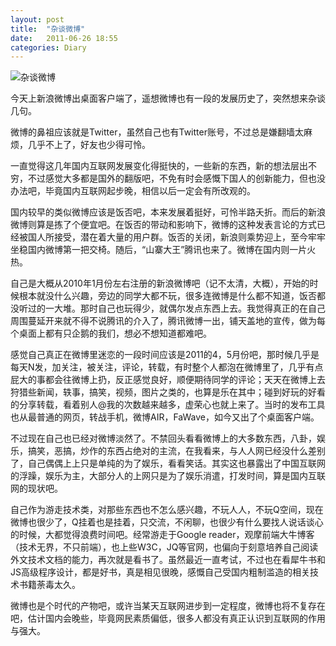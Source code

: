 ```yaml
---
layout: post
title:  "杂谈微博"
date:   2011-06-26 18:55
categories: Diary
---
```


![杂谈微博](https://i.imgur.com/BmHG4V2.jpg)

今天上新浪微博出桌面客户端了，遥想微博也有一段的发展历史了，突然想来杂谈几句。

微博的鼻祖应该就是Twitter，虽然自己也有Twitter账号，不过总是嫌翻墙太麻烦，几乎不上了，好友也少得可怜。

一直觉得这几年国内互联网发展变化得挺快的，一些新的东西，新的想法层出不穷，不过感觉大多都是国外的翻版吧，不免有时会感慨下国人的创新能力，但也没办法吧，毕竟国内互联网起步晚，相信以后一定会有所改观的。

国内较早的类似微博应该是饭否吧，本来发展着挺好，可怜半路夭折。而后的新浪微博则算是拣了个便宜吧。在饭否的带动和影响下，微博的这种发表言论的方式已经被国人所接受，潜在着大量的用户群。饭否的关闭，新浪则乘势迎上，至今牢牢坐稳国内微博第一把交椅。随后，“山寨大王”腾讯也来了。微博在国内则一片火热。

自己是大概从2010年1月份左右注册的新浪微博吧（记不太清，大概），开始的时候根本就没什么兴趣，旁边的同学大都不玩，很多连微博是什么都不知道，饭否都没听过的一大堆。那时自己也玩得少，就偶尔发点东西上去。我觉得真正的在自己周围蔓延开来就不得不说腾讯的介入了，腾讯微博一出，铺天盖地的宣传，做为每个桌面上都有只企鹅的我们，想必不想知道都难吧。

感觉自己真正在微博里迷恋的一段时间应该是2011的4，5月份吧，那时候几乎是每天N发，加关注，被关注，评论，转载，有时整个人都泡在微博里了，几乎有点屁大的事都会往微博上扔，反正感觉良好，顺便期待同学的评论；天天在微博上去狩猎些新闻，轶事，搞笑，视频，图片之类的，也算是乐在其中；碰到好玩的好看的分享转载，看着别人@我的次数越来越多，虚荣心也就上来了。当时的发布工具也从最普通的网页，转战手机，微博AIR，FaWave，如今又出了个桌面客户端。

不过现在自己也已经对微博淡然了。不禁回头看看微博上的大多数东西，八卦，娱乐，搞笑，恶搞，炒作的东西占绝对的主流，在我看来，与人人网已经没什么差别了，自己偶偶上上只是单纯的为了娱乐，看看笑话。其实这也暴露出了中国互联网的浮躁，娱乐为主，大部分人的上网只是为了娱乐消遣，打发时间，算是国内互联网的现状吧。

自己作为游走技术类，对那些东西也不怎么感兴趣，不玩人人，不玩Q空间，现在微博也很少了，Q挂着也是挂着，只交流，不闲聊，也很少有什么要找人说话谈心的时候，大都觉得浪费时间吧。经常游走于Google reader，观摩前端大牛博客（技术无界，不只前端），也上些W3C，JQ等官网，也偏向于刻意培养自己阅读外文技术文档的能力，再次就是看书了。虽然最近一直考试，不过也在看犀牛书和JS高级程序设计，都是好书，真是相见很晚，感慨自己受国内粗制滥造的相关技术书籍荼毒太久。

微博也是个时代的产物吧，或许当某天互联网进步到一定程度，微博也将不复存在吧，估计国内会晚些，毕竟网民素质偏低，很多人都没有真正认识到互联网的作用与强大。
